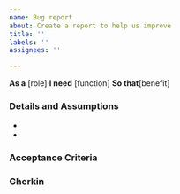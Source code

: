 ```yaml
---
name: Bug report
about: Create a report to help us improve
title: ''
labels: ''
assignees: ''

---
```


**As a** [role]
 **I need** [function]
 **So that**[benefit]
   
 ### Details and Assumptions
 * 
 *
   
 ### Acceptance Criteria  
   
 
### Gherkin
